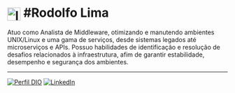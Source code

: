 # <img align="center" alt="linux" height="30" src="https://media.licdn.com/dms/image/C4D03AQEWk5Svgz6gqg/profile-displayphoto-shrink_200_200/0/1668093596525?e=1704931200&v=beta&t=gb_uMZQbl-QEF-UD0Aa_3x5ErEkNdDVcnXfK9e7FuS4"> #Rodolfo Lima 

Atuo como Analista de Middleware, otimizando e manutendo ambientes UNIX/Linux e uma gama de serviços, desde sistemas legados até microserviços e APIs. Possuo habilidades de identificação e resolução de desafios relacionados à infraestrutura, afim de garantir estabilidade, desempenho e segurança dos ambientes.

---- 
[![Perfil DIO](https://img.shields.io/badge/dio.me-000?style=for-the-badge)](https://www.dio.me/users/lima_s_rodolfo)
[![LinkedIn](https://img.shields.io/badge/LinkedIn-000?style=for-the-badge&logo=linkedin&logoColor=0E76A8)](https://www.linkedin.com/in/rodolfo-lima-75a93b36/)
